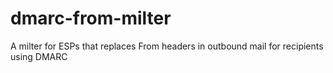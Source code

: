 # dmarc-from-milter
A milter for ESPs that replaces From headers in outbound mail for recipients using DMARC
